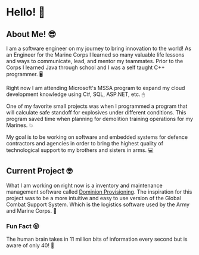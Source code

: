 # Hello! 👋

## About Me! 😎
I am a software engineer on my journey to bring innovation to the world! As an Engineer for the Marine Corps I learned so many valuable life lessons and ways to
communicate, lead, and mentor my teammates. Prior to the Corps I learned Java through school and I was a self taught C++ programmer. 🖥

Right now I am attending Microsoft's MSSA program to expand my cloud development knowledge using C#, SQL, ASP.NET, etc. 🖱 

One of my favorite small projects was when I programmed a program that will calculate safe standoff for explosives under different conditions. This program saved time
when planning for demolition training operations for my Marines. 💥

My goal is to be working on software and embedded systems for defence contractors and agencies in order to bring the highest quality of technological support to my 
brothers and sisters in arms. 💻

## Current Project 🤓
What I am working on right now is a inventory and maintenance management software called [Dominion Provisioning](https://github.com/EvinRWatson/DominionProvisioning).
The inspiration for this project was to be a more intuitive and easy to use version of the Global Combat Support System. Which is the logistics software used by the 
Army and Marine Corps. 🤖

### Fun Fact 😝
The human brain takes in 11 million bits of information every second but is aware of only 40! 🤯
